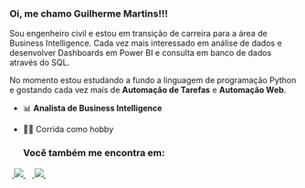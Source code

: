 ### Oi, me chamo Guilherme Martins!!!

Sou engenheiro civil e estou em transição de carreira para a área de Business Intelligence. Cada vez mais interessado em análise de dados e desenvolver Dashboards em Power BI e consulta em banco de dados através do SQL. 

No momento estou estudando a fundo a linguagem de programação Python e gostando cada vez mais de **Automação de Tarefas** e **Automação Web**. 

- 📊 **Analista de Business Intelligence** 
- 🏃‍♂️ Corrida como hobby

  ### Você também me encontra em:
&nbsp;<a href="https://www.linkedin.com/in/guilherme-dias-martins">
  <img src="https://img.shields.io/badge/linkedin-%230077B5.svg?style=for-the-badge&logo=linkedin&logoColor=white">
</a>&nbsp;
&nbsp;<a href="https://sites.google.com/view/portflio-guilherme-martins">
  <img src="https://img.shields.io/badge/power_bi-F2C811?style=for-the-badge&logo=powerbi&logoColor=black">
</a>&nbsp;

<!--
**guilhermediasmartins2/guilhermediasmartins2** is a ✨ _special_ ✨ repository because its `README.md` (this file) appears on your GitHub profile.

Here are some ideas to get you started:

- 🔭 I’m currently working on ...
- 🌱 I’m currently learning ...
- 👯 I’m looking to collaborate on ...
- 🤔 I’m looking for help with ...
- 💬 Ask me about ...
- 📫 How to reach me: ...
- 😄 Pronouns: ...
- ⚡ Fun fact: ...
-->
